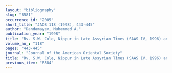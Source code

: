 ```yaml
---
layout: "bibliography"
slug: "8581"
occurrence_id: "2085"
short_title: "JAOS 118 (1998), 443-445"
author: "Dandamayev, Muhammed A."
publication_year: "1998"
title: "Rv. S.W. Cole, Nippur in Late Assyrian Times (SAAS IV, 1996) and Rv. S.W. Cole, Nippur IV. the Early Neo-Babylonian Governor´s Archive from Nippur (OIP 114, 1996)"
volume_no_: "118"
pages: "443-445"
journal: "Journal of the American Oriental Society"
title: "Rv. S.W. Cole, Nippur in Late Assyrian Times (SAAS IV, 1996) and Rv. S.W. Cole, Nippur IV. the Early Neo-Babylonian Governor´s Archive from Nippur (OIP 114, 1996)"
previous_item: "8584"
---
```


